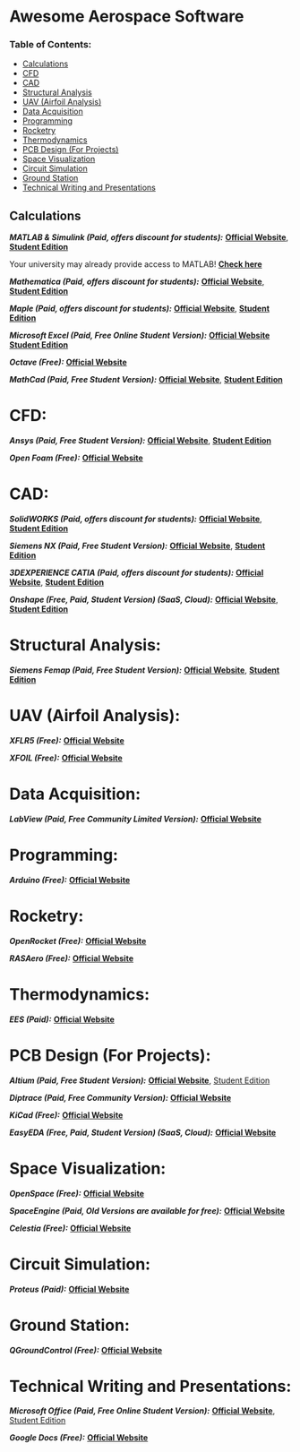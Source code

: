 # Awesome Aerospace Software


### **Table of Contents:**
* [Calculations](#calculations)
* [CFD](#cfd)
* [CAD](#cad)
* [Structural Analysis](#structural-analysis)
* [UAV (Airfoil Analysis)](#uav-airfoil-analysis)
* [Data Acquisition](#data-acquisition)
* [Programming](#programming)
* [Rocketry](#rocketry)
* [Thermodynamics](#thermodynamics)
* [PCB Design (For Projects)](#pcb-design-for-projects)
* [Space Visualization](#space-visualization)
* [Circuit Simulation](#circuit-simulation)
* [Ground Station](#ground-station)
* [Technical Writing and Presentations](#technical-writing-and-presentations)

## Calculations
***MATLAB & Simulink (Paid, offers discount for students):***
[**Official Website**](https://www.mathworks.com/products/matlab.html),
[**Student Edition**](https://www.mathworks.com/store/link/products/student/SV?s_tid=ac_buy_sv_but1) <br />

Your university may already provide access to MATLAB! [**Check here**](https://www.mathworks.com/academia/tah-support-program/eligibility.html)

***Mathematica (Paid, offers discount for students):***
[**Official Website**](https://www.wolfram.com/mathematica/), 
[**Student Edition**](https://www.wolfram.com/mathematica/pricing/students/) <br />

***Maple (Paid, offers discount for students):***
[**Official Website**](https://www.maplesoft.com/), 
[**Student Edition**](https://www.maplesoft.com/products/Maple/students/)

***Microsoft Excel (Paid, Free Online Student Version):***
[**Official Website**](https://www.microsoft.com/en-ww/microsoft-365/excel)
[**Student Edition**](https://www.microsoft.com/en-us/education/products/office)

***Octave (Free):***
[**Official Website**](https://octave.org/)

***MathCad (Paid, Free Student Version):***
[**Official Website**](https://www.mathcad.com/en/), 
[**Student Edition**](https://www.mathcad.com/en/education)

# CFD:

***Ansys (Paid, Free Student Version):***
[**Official Website**](https://www.ansys.com/), 
[**Student Edition**](https://www.ansys.com/academic/students)

***Open Foam (Free):***
[**Official Website**](https://www.openfoam.com/)

# CAD:

***SolidWORKS (Paid, offers discount for students):***
[**Official Website**](https://www.solidworks.com/), 
[**Student Edition**](https://www.solidworks.com/product/students)

***Siemens NX (Paid, Free Student Version):***
[**Official Website**](https://www.plm.automation.siemens.com/global/en/products/nx/), 
[**Student Edition**](https://trials.sw.siemens.com/nx-student-edition/)

***3DEXPERIENCE CATIA (Paid, offers discount for students):***
[**Official Website**](https://www.3ds.com/products-services/catia/), 
[**Student Edition**](https://edu.3ds.com/en/software/stu/catia-3dx)

***Onshape (Free, Paid, Student Version) (SaaS, Cloud):***
[**Official Website**](https://www.onshape.com/en/), 
[**Student Edition**](https://www.onshape.com/en/education/)

# Structural Analysis:

***Siemens Femap (Paid, Free Student Version):***
[**Official Website**](https://www.plm.automation.siemens.com/global/en/products/simcenter/femap.html), 
[**Student Edition**](https://www.plm.automation.siemens.com/plmapp/education/femap/en_us/free-software/student)

# UAV (Airfoil Analysis):

***XFLR5 (Free):***
[**Official Website**](http://www.xflr5.tech/xflr5.htm)

***XFOIL (Free):***
[**Official Website**](https://web.mit.edu/drela/Public/web/xfoil/)

# Data Acquisition:

***LabView (Paid, Free Community Limited Version):***
[**Official Website**](https://www.ni.com/en-lb/shop/labview.html)

# Programming:

***Arduino (Free):***
[**Official Website**](https://www.arduino.cc/)

# Rocketry:

***OpenRocket (Free):***
[**Official Website**](https://openrocket.info/)

***RASAero (Free):***
[**Official Website**](https://www.rasaero.com/)

# Thermodynamics:

***EES (Paid):***
[**Official Website**](https://fchartsoftware.com/ees/)


# PCB Design (For Projects):
***Altium (Paid, Free Student Version):***
[**Official Website**](https://www.altium.com/), 
[Student Edition](https://www.altium.com/education/student-licenses)

***Diptrace (Paid, Free Community Version):***
[**Official Website**](https://diptrace.com/)

***KiCad (Free):***
[**Official Website**](https://www.kicad.org/)

***EasyEDA (Free, Paid, Student Version) (SaaS, Cloud):***
[**Official Website**](https://easyeda.com/)

# Space Visualization:

***OpenSpace (Free):***
[**Official Website**](https://www.openspaceproject.com)

***SpaceEngine (Paid, Old Versions are available for free):***
[**Official Website**](https://spaceengine.org)

***Celestia (Free):***
[**Official Website**](https://celestia.space)

# Circuit Simulation:

***Proteus (Paid):***
[**Official Website**](https://www.labcenter.com/)

# Ground Station:
***QGroundControl (Free):***
[**Official Website**](http://qgroundcontrol.com/)

# Technical Writing and Presentations:
***Microsoft Office (Paid, Free Online Student Version):***
[**Official Website**](https://www.microsoft.com/en-ww/microsoft-365/excel), 
[Student Edition](https://www.microsoft.com/en-us/education/products/office)

***Google Docs (Free):***
[**Official Website**](https://www.google.com/docs/about/)

